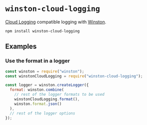 # `winston-cloud-logging`

[Cloud Logging](https://cloud.google.com/logging) compatible logging with [Winston](https://github.com/winstonjs/winston/).

```
npm install winston-cloud-logging
```

## Examples

### Use the format in a logger

```javascript
const winston = require("winston");
const winstonCloudLogging = require("winston-cloud-logging");

const logger = winston.createLogger({
  format: winston.combine(
    // rest of the logger formats to be used
    winstonCloudLogging.format(),
    winston.format.json()
  ),
  // rest of the logger options
});
```
